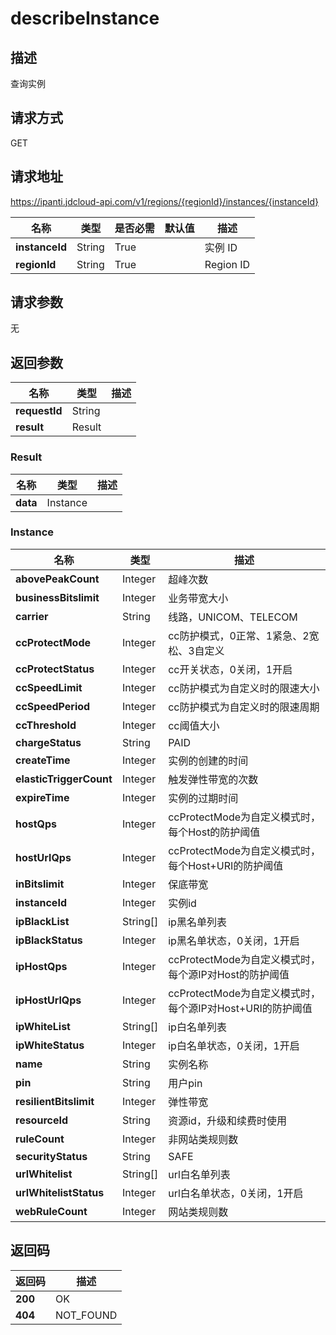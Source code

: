 # describeInstance


## 描述
查询实例

## 请求方式
GET

## 请求地址
https://ipanti.jdcloud-api.com/v1/regions/{regionId}/instances/{instanceId}

|名称|类型|是否必需|默认值|描述|
|---|---|---|---|---|
|**instanceId**|String|True||实例 ID|
|**regionId**|String|True||Region ID|

## 请求参数
无


## 返回参数
|名称|类型|描述|
|---|---|---|
|**requestId**|String||
|**result**|Result||


### <a name="Result">Result</a>
|名称|类型|描述|
|---|---|---|
|**data**|Instance||
### <a name="Instance">Instance</a>
|名称|类型|描述|
|---|---|---|
|**abovePeakCount**|Integer|超峰次数|
|**businessBitslimit**|Integer|业务带宽大小|
|**carrier**|String|线路，UNICOM、TELECOM|
|**ccProtectMode**|Integer|cc防护模式，0正常、1紧急、2宽松、3自定义|
|**ccProtectStatus**|Integer|cc开关状态，0关闭，1开启|
|**ccSpeedLimit**|Integer|cc防护模式为自定义时的限速大小|
|**ccSpeedPeriod**|Integer|cc防护模式为自定义时的限速周期|
|**ccThreshold**|Integer|cc阈值大小|
|**chargeStatus**|String|PAID|ARREARS|EXPIRED|
|**createTime**|Integer|实例的创建的时间|
|**elasticTriggerCount**|Integer|触发弹性带宽的次数|
|**expireTime**|Integer|实例的过期时间|
|**hostQps**|Integer|ccProtectMode为自定义模式时，每个Host的防护阈值|
|**hostUrlQps**|Integer|ccProtectMode为自定义模式时，每个Host+URI的防护阈值|
|**inBitslimit**|Integer|保底带宽|
|**instanceId**|Integer|实例id|
|**ipBlackList**|String[]|ip黑名单列表|
|**ipBlackStatus**|Integer|ip黑名单状态，0关闭，1开启|
|**ipHostQps**|Integer|ccProtectMode为自定义模式时，每个源IP对Host的防护阈值|
|**ipHostUrlQps**|Integer|ccProtectMode为自定义模式时，每个源IP对Host+URI的防护阈值|
|**ipWhiteList**|String[]|ip白名单列表|
|**ipWhiteStatus**|Integer|ip白名单状态，0关闭，1开启|
|**name**|String|实例名称|
|**pin**|String|用户pin|
|**resilientBitslimit**|Integer|弹性带宽|
|**resourceId**|String|资源id，升级和续费时使用|
|**ruleCount**|Integer|非网站类规则数|
|**securityStatus**|String|SAFE|CLEANING|BLOCKING|
|**urlWhitelist**|String[]|url白名单列表|
|**urlWhitelistStatus**|Integer|url白名单状态，0关闭，1开启|
|**webRuleCount**|Integer|网站类规则数|

## 返回码
|返回码|描述|
|---|---|
|**200**|OK|
|**404**|NOT_FOUND|

